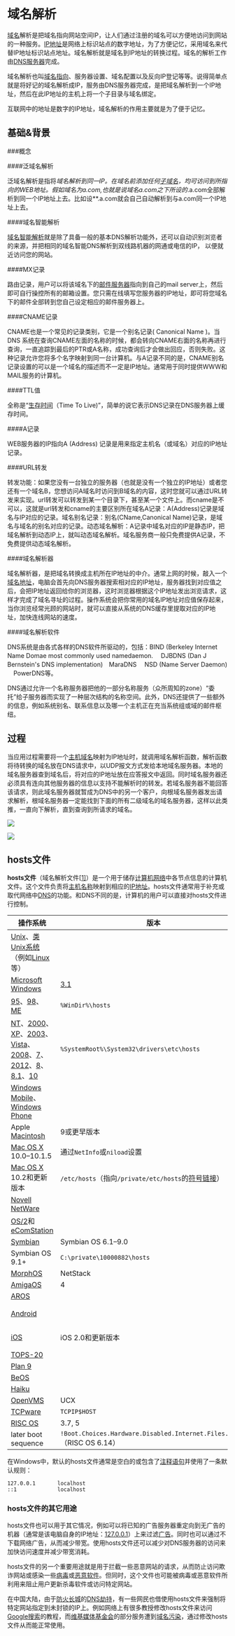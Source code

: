 # 域名解析

[域名](https://baike.baidu.com/item/%E5%9F%9F%E5%90%8D)解析是把域名指向网站空间IP，让人们通过注册的域名可以方便地访问到网站的一种服务。[IP地址](https://baike.baidu.com/item/IP%E5%9C%B0%E5%9D%80)是网络上标识站点的数字地址，为了方便记忆，采用域名来代替IP地址标识站点地址。域名解析就是域名到IP地址的转换过程。域名的解析工作由[DNS服务器](https://baike.baidu.com/item/DNS%E6%9C%8D%E5%8A%A1%E5%99%A8)完成。

域名解析也叫[域名指向](https://baike.baidu.com/item/%E5%9F%9F%E5%90%8D%E6%8C%87%E5%90%91)、服务器设置、域名配置以及反向IP登记等等。说得简单点就是将好记的域名解析成IP，服务由DNS服务器完成，是把域名解析到一个IP地址，然后在此IP地址的主机上将一个子目录与域名绑定。

互联网中的地址是数字的IP地址，域名解析的作用主要就是为了便于记忆。

## 基础&背景

###概念

####泛域名解析

泛域名解析是指将*域名解析到同一IP。在域名前添加任何[子域名](https://baike.baidu.com/item/%E5%AD%90%E5%9F%9F%E5%90%8D)，均可访问到所指向的WEB地址。假如域名为a.com,也就是说域名a.com之下所设的*.a.com全部解析到同一个IP地址上去。比如设**.a.com就会自己自动解析到与a.com同一个IP地址上去。

####域名智能解析

[域名智能解析](https://baike.baidu.com/item/%E5%9F%9F%E5%90%8D%E6%99%BA%E8%83%BD%E8%A7%A3%E6%9E%90)就是除了具备一般的基本DNS解析功能外，还可以自动识别浏览者的来源，并把相同的域名智能DNS解析到双线路机器的网通或电信的IP， 以便就近访问您的网站。

####MX记录

路由记录，用户可以将该域名下的[邮件服务器](https://baike.baidu.com/item/%E9%82%AE%E4%BB%B6%E6%9C%8D%E5%8A%A1%E5%99%A8)指向到自己的mail server上，然后即可自行操控所有的邮箱设置。您只需在线填写您服务器的IP地址，即可将您域名下的邮件全部转到您自己设定相应的邮件服务器上。

####CNAME记录

CNAME也是一个常见的记录类别，它是一个别名记录( Canonical Name )。当 DNS 系统在查询CNAME左面的名称的时候，都会转向CNAME右面的名称再进行查询，一直追踪到最后的PTR或A名称，成功查询后才会做出回应，否则失败。这种记录允许您将多个名字映射到同一台计算机。与A记录不同的是，CNAME别名记录设置的可以是一个域名的描述而不一定是IP地址。通常用于同时提供WWW和MAIL服务的计算机。

####TTL值

全称是“[生存时间](https://baike.baidu.com/item/%E7%94%9F%E5%AD%98%E6%97%B6%E9%97%B4)（Time To Live)”，简单的说它表示DNS记录在DNS服务器上缓存时间。

####A记录

WEB服务器的IP指向A (Address) 记录是用来指定主机名（或域名）对应的IP地址记录。

####URL转发

转发功能：如果您没有一台独立的服务器（也就是没有一个独立的IP地址）或者您还有一个域名B，您想访问A域名时访问到B域名的内容，这时您就可以通过URL转发来实现。url转发可以转发到某一个目录下，甚至某一个文件上。而cname是不可以，这就是url转发和cname的主要区别所在域名A记录：A(Address)记录是域名与IP对应的记录。域名别名记录：别名(CName,Canonical Name)记录，是域名与域名的别名对应的记录。动态域名解析：A记录中域名对应的IP是静态IP，把域名解析到动态IP上，就叫动态域名解析。域名服务商一般只免费提供A记录，不免费提供动态域名解析。

####域名解析器

域名解析器，是把域名转换成主机所在IP地址的中介。通常上网的时候，敲入一个[域名地址](https://baike.baidu.com/item/%E5%9F%9F%E5%90%8D%E5%9C%B0%E5%9D%80)，电脑会首先向DNS服务器搜索相对应的IP地址，服务器找到对应值之后，会把IP地址返回给你的浏览器，这时浏览器根据这个IP地址发出浏览请求，这样才完成了域名寻址的过程。操作系统会把你常用的域名IP地址对应值保存起来，当你浏览经常光顾的网站时，就可以直接从系统的DNS缓存里提取对应的IP地址，加快连线网站的速度。

####域名解析软件

DNS系统是由各式各样的DNS软件所驱动的，包括：BIND (Berkeley Internet Name Domae most commonly used namedaemon. 　DJBDNS (Dan J Bernstein's DNS implementation)　MaraDNS 　NSD (Name Server Daemon) 　PowerDNS等。

DNS通过允许一个名称服务器把他的一部分名称服务（众所周知的zone）“委托”给子服务器而实现了一种层次结构的名称空间。此外，DNS还提供了一些额外的信息，例如系统别名、联系信息以及哪一个主机正在充当系统组或域的邮件枢纽。

## 过程

当应用过程需要将一个[主机域名](https://baike.baidu.com/item/%E4%B8%BB%E6%9C%BA%E5%9F%9F%E5%90%8D)映射为IP地址时，就调用域名解析函数，解析函数将待转换的域名放在DNS请求中，以UDP报文方式发给本地域名服务器。本地的域名服务器查到域名后，将对应的IP地址放在应答报文中返回。同时域名服务器还必须具有连向其他服务器的信息以支持不能解析时的转发。若域名服务器不能回答该请求，则此域名服务器就暂成为DNS中的另一个客户，向根域名服务器发出请求解析，根域名服务器一定能找到下面的所有二级域名的域名服务器，这样以此类推，一直向下解析，直到查询到所请求的域名。

![](https://gss2.bdstatic.com/9fo3dSag_xI4khGkpoWK1HF6hhy/baike/c0%3Dbaike80%2C5%2C5%2C80%2C26/sign=26bb4e6f19d8bc3ed2050e98e3e2cd7b/86d6277f9e2f07086202d155e924b899a901f264.jpg)

![](https://gss2.bdstatic.com/9fo3dSag_xI4khGkpoWK1HF6hhy/baike/c0%3Dbaike150%2C5%2C5%2C150%2C50/sign=2ad6c69f513d26973ade000f3492d99e/023b5bb5c9ea15cebce91b5cb6003af33a87b264.jpg)

## hosts文件

**hosts文件**（域名解析文件[[1\]](https://zh.wikipedia.org/wiki/Hosts%E6%96%87%E4%BB%B6#cite_note-1)）是一个用于储存[计算机网络](https://zh.wikipedia.org/wiki/%E8%AE%A1%E7%AE%97%E6%9C%BA%E7%BD%91%E7%BB%9C)中各节点信息的计算机文件。这个文件负责将[主机名称](https://zh.wikipedia.org/wiki/%E4%B8%BB%E6%A9%9F%E5%90%8D%E7%A8%B1)映射到相应的[IP地址](https://zh.wikipedia.org/wiki/IP%E5%9C%B0%E5%9D%80)。hosts文件通常用于补充或取代网络中[DNS](https://zh.wikipedia.org/wiki/DNS)的功能。和DNS不同的是，计算机的用户可以直接对hosts文件进行控制。

| 操作系统                                                     | 版本                                                         | 路径                                                         |
| ------------------------------------------------------------ | ------------------------------------------------------------ | ------------------------------------------------------------ |
| [Unix](https://zh.wikipedia.org/wiki/Unix)、[类Unix系统](https://zh.wikipedia.org/wiki/%E7%B1%BBUnix%E7%B3%BB%E7%BB%9F)（例如[Linux](https://zh.wikipedia.org/wiki/Linux)等） |                                                              | `/etc/hosts`                                                 |
| [Microsoft Windows](https://zh.wikipedia.org/wiki/Microsoft_Windows) | [3.1](https://zh.wikipedia.org/wiki/Windows_3.x)             | `%WinDir%\HOSTS`                                             |
| [95](https://zh.wikipedia.org/wiki/Windows_95)、[98](https://zh.wikipedia.org/wiki/Windows_98)、[ME](https://zh.wikipedia.org/wiki/Windows_Me) | `%WinDir%\hosts`                                             |                                                              |
| [NT](https://zh.wikipedia.org/wiki/Windows_NT)、[2000](https://zh.wikipedia.org/wiki/Windows_2000)、[XP](https://zh.wikipedia.org/wiki/Windows_XP)、[2003](https://zh.wikipedia.org/wiki/Windows_Server_2003)、[Vista](https://zh.wikipedia.org/wiki/Windows_Vista)、[2008](https://zh.wikipedia.org/wiki/Windows_Server_2008)、[7](https://zh.wikipedia.org/wiki/Windows_7)、[2012](https://zh.wikipedia.org/wiki/Windows_Server_2012)、[8](https://zh.wikipedia.org/wiki/Windows_8)、[8.1](https://zh.wikipedia.org/wiki/Windows_8.1)、[10](https://zh.wikipedia.org/wiki/Windows_10) | `%SystemRoot%\System32\drivers\etc\hosts`                    |                                                              |
| [Windows Mobile](https://zh.wikipedia.org/wiki/Windows_Mobile)、[Windows Phone](https://zh.wikipedia.org/wiki/Windows_Phone) |                                                              | [注册表](https://zh.wikipedia.org/wiki/%E6%B3%A8%E5%86%8C%E8%A1%A8)项`HKEY_LOCAL_MACHINE\Comm\Tcpip\Hosts` |
| Apple [Macintosh](https://zh.wikipedia.org/wiki/Macintosh)   | 9或更早版本                                                  | `Preferences`或`System`目录中                                |
| [Mac OS X](https://zh.wikipedia.org/wiki/OS_X) 10.0–10.1.5   | 通过`NetInfo`或`niload`设置                                  |                                                              |
| [Mac OS X](https://zh.wikipedia.org/wiki/OS_X) 10.2和更新版本 | `/etc/hosts`（指向`/private/etc/hosts`的[符号链接](https://zh.wikipedia.org/wiki/%E7%AC%A6%E5%8F%B7%E9%93%BE%E6%8E%A5)） |                                                              |
| [Novell NetWare](https://zh.wikipedia.org/wiki/NetWare)      |                                                              | `SYS:etc\hosts`                                              |
| [OS/2](https://zh.wikipedia.org/wiki/OS/2)和[eComStation](https://zh.wikipedia.org/wiki/EComStation) |                                                              | `"bootdrive":\mptn\etc\`                                     |
| [Symbian](https://zh.wikipedia.org/wiki/Symbian)             | Symbian OS 6.1–9.0                                           | `C:\system\data\hosts`                                       |
| Symbian OS 9.1+                                              | `C:\private\10000882\hosts`                                  |                                                              |
| [MorphOS](https://zh.wikipedia.org/w/index.php?title=MorphOS&action=edit&redlink=1) | NetStack                                                     | `ENVARC:sys/net/hosts`                                       |
| [AmigaOS](https://zh.wikipedia.org/wiki/AmigaOS)             | 4                                                            | `DEVS:Internet/hosts`                                        |
| [AROS](https://zh.wikipedia.org/w/index.php?title=AROS&action=edit&redlink=1) |                                                              | `ENVARC:AROSTCP/db/hosts`                                    |
| [Android](https://zh.wikipedia.org/wiki/Android)             |                                                              | `/etc/hosts`（指向`/system/etc/hosts`的[符号链接](https://zh.wikipedia.org/wiki/%E7%AC%A6%E5%8F%B7%E9%93%BE%E6%8E%A5)) |
| [iOS](https://zh.wikipedia.org/wiki/IOS)                     | iOS 2.0和更新版本                                            | `/etc/hosts`（指向`/private/etc/hosts`的[符号链接](https://zh.wikipedia.org/wiki/%E7%AC%A6%E5%8F%B7%E9%93%BE%E6%8E%A5)) |
| [TOPS-20](https://zh.wikipedia.org/w/index.php?title=TOPS-20&action=edit&redlink=1) |                                                              | `<SYSTEM>HOSTS.TXT`                                          |
| [Plan 9](https://zh.wikipedia.org/wiki/Plan_9)               |                                                              | `/lib/ndb/hosts`                                             |
| [BeOS](https://zh.wikipedia.org/wiki/BeOS)                   |                                                              | `/boot/beos/etc/hosts`                                       |
| [Haiku](https://zh.wikipedia.org/wiki/Haiku)                 |                                                              | `/boot/common/settings/network/hosts`                        |
| [OpenVMS](https://zh.wikipedia.org/wiki/OpenVMS)             | UCX                                                          | `UCX$HOST`                                                   |
| [TCPware](https://zh.wikipedia.org/w/index.php?title=TCPware&action=edit&redlink=1) | `TCPIP$HOST`                                                 |                                                              |
| [RISC OS](https://zh.wikipedia.org/wiki/RISC_OS)             | 3.7, 5                                                       | `!Boot.Resources.!Internet.files.Hosts`                      |
| later boot sequence                                          | `!Boot.Choices.Hardware.Disabled.Internet.Files.Hosts`（RISC OS 6.14） |                                                              |

在Windows中，默认的hosts文件通常是空白的或包含了[注释语句](https://zh.wikipedia.org/wiki/%E6%B3%A8%E9%87%8A%E8%AF%AD%E5%8F%A5)并使用了一条默认规则：

```
127.0.0.1       localhost
::1             localhost
```

### hosts文件的其它用途

hosts文件也可以用于其它情况，例如可以将已知的广告服务器重定向到无广告的机器（通常是该电脑自身的IP地址：[127.0.0.1](https://zh.wikipedia.org/wiki/Localhost)）上来过滤[广告](https://zh.wikipedia.org/wiki/%E7%BD%91%E7%BB%9C%E5%B9%BF%E5%91%8A)。同时也可以通过不下载网络广告，从而减少带宽。使用hosts文件还可以减少对DNS服务器的访问来加快访问速度并减少带宽消耗。

hosts文件的另一个重要用途就是用于拦截一些恶意网站的请求，从而防止访问欺诈网站或感染一些[病毒](https://zh.wikipedia.org/wiki/%E8%AE%A1%E7%AE%97%E6%9C%BA%E7%97%85%E6%AF%92)或[恶意软件](https://zh.wikipedia.org/wiki/%E6%81%B6%E6%84%8F%E8%BD%AF%E4%BB%B6)。但同时，这个文件也可能被病毒或恶意软件所利用来阻止用户更新杀毒软件或访问特定网站。

在中国大陆，由于[防火长城](https://zh.wikipedia.org/wiki/%E9%98%B2%E7%81%AB%E9%95%BF%E5%9F%8E)的[DNS劫持](https://zh.wikipedia.org/wiki/%E5%9F%9F%E5%90%8D%E6%9C%8D%E5%8A%A1%E5%99%A8%E7%BC%93%E5%AD%98%E6%B1%A1%E6%9F%93)，有一些网民也借使用hosts文件来强制将特定网站指定到未封锁的IP上。例如网络上有很多教授修改hosts文件来访问[Google搜索](https://zh.wikipedia.org/wiki/Google%E6%90%9C%E7%B4%A2)的教程，而[维基媒体基金会](https://zh.wikipedia.org/wiki/%E7%BB%B4%E5%9F%BA%E5%AA%92%E4%BD%93%E5%9F%BA%E9%87%91%E4%BC%9A)的部分服务遭到[域名污染](https://zh.wikipedia.org/wiki/%E5%9F%9F%E5%90%8D%E6%B1%A1%E6%9F%93)，通过修改hosts文件从而能正常使用。